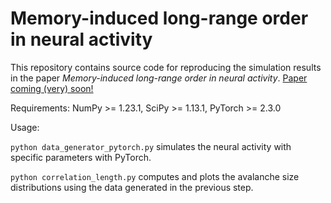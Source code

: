 # Memory-induced long-range order in neural activity
This repository contains source code for reproducing the simulation results in the paper *Memory-induced long-range order in neural activity*. [Paper coming (very) soon!](https://github.com/JaySun1207/memory_induced_LRO)


Requirements: NumPy >= 1.23.1, SciPy >= 1.13.1, PyTorch >= 2.3.0

Usage: 

`python data_generator_pytorch.py` simulates the neural activity with specific parameters with PyTorch.

`python correlation_length.py` computes and plots the avalanche size distributions using the data generated in the previous step. 

